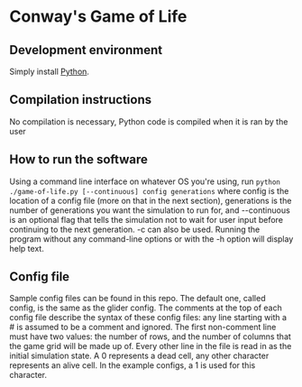 # Conway's Game of Life
## Development environment
Simply install [Python](https://www.python.org).
## Compilation instructions
No compilation is necessary, Python code is compiled when it is ran by the user
## How to run the software
Using a command line interface on whatever OS you're using, run
`python ./game-of-life.py [--continuous] config generations` where config
is the location of a config file (more on that in the next section),
generations is the number of generations you want the simulation to run for,
and --continuous is an optional flag that tells the simulation not to wait for
user input before continuing to the next generation. -c can also be used.
Running the program without any command-line options or with the -h option will display help text.
## Config file
Sample config files can be found in this repo. The default one, called config,
is the same as the glider config. The comments at the top of each config file
describe the syntax of these config files: any line starting with a # is
assumed to be a comment and ignored. The first non-comment line must have two
values: the number of rows, and the number of columns that the game grid will
be made up of. Every other line in the file is read in as the initial
simulation state. A 0 represents a dead cell, any other character represents
an alive cell. In the example configs, a 1 is used for this character.
